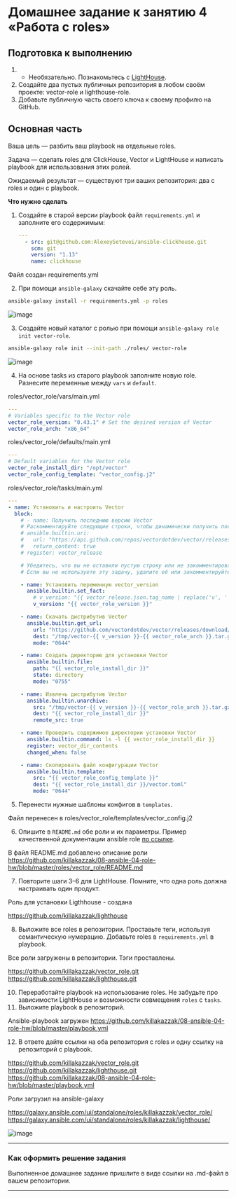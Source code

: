 # Домашнее задание к занятию 4 «Работа с roles»

## Подготовка к выполнению

1. * Необязательно. Познакомьтесь с [LightHouse](https://youtu.be/ymlrNlaHzIY?t=929).
2. Создайте два пустых публичных репозитория в любом своём проекте: vector-role и lighthouse-role.
3. Добавьте публичную часть своего ключа к своему профилю на GitHub.

## Основная часть

Ваша цель — разбить ваш playbook на отдельные roles. 

Задача — сделать roles для ClickHouse, Vector и LightHouse и написать playbook для использования этих ролей. 

Ожидаемый результат — существуют три ваших репозитория: два с roles и один с playbook.

**Что нужно сделать**

1. Создайте в старой версии playbook файл `requirements.yml` и заполните его содержимым:

   ```yaml
   ---
     - src: git@github.com:AlexeySetevoi/ansible-clickhouse.git
       scm: git
       version: "1.13"
       name: clickhouse 
   ```

Файл создан requirements.yml

2. При помощи `ansible-galaxy` скачайте себе эту роль.

```bash
ansible-galaxy install -r requirements.yml -p roles
```
![image](https://github.com/user-attachments/assets/dea4e9cc-f851-4c37-833c-cc089bdc4460)

3. Создайте новый каталог с ролью при помощи `ansible-galaxy role init vector-role`.

```bash
ansible-galaxy role init --init-path ./roles/ vector-role
```
![image](https://github.com/user-attachments/assets/aac4c4dd-43fd-467f-b82a-5f47589dcf04)
 
4. На основе tasks из старого playbook заполните новую role. Разнесите переменные между `vars` и `default`. 

roles/vector_role/vars/main.yml

```yml
---
# Variables specific to the Vector role
vector_role_version: "0.43.1" # Set the desired version of Vector
vector_role_arch: "x86_64"
```
roles/vector_role/defaults/main.yml
```yml
---
# Default variables for the Vector role
vector_role_install_dir: "/opt/vector"
vector_role_config_template: "vector_config.j2"
```
roles/vector_role/tasks/main.yml
```yaml
---
- name: Установить и настроить Vector
  block:
    # - name: Получить последнюю версию Vector
    # Раскомментируйте следующие строки, чтобы динамически получить последнюю версию
    # ansible.builtin.uri:
    #   url: "https://api.github.com/repos/vectordotdev/vector/releases/latest"
    #   return_content: true
    # register: vector_release

    # Убедитесь, что вы не оставили пустую строку или не закомментировали всю задачу
    # Если вы не используете эту задачу, удалите её или закомментируйте

    - name: Установить переменную vector_version
      ansible.builtin.set_fact:
        # v_version: "{{ vector_release.json.tag_name | replace('v', '') }}"
        v_version: "{{ vector_role_version }}"

    - name: Скачать дистрибутив Vector
      ansible.builtin.get_url:
        url: "https://github.com/vectordotdev/vector/releases/download/v{{ v_version }}/vector-{{ v_version }}-{{ vector_role_arch }}-unknown-linux-gnu.tar.gz"
        dest: "/tmp/vector-{{ v_version }}-{{ vector_role_arch }}.tar.gz"
        mode: "0644"

    - name: Создать директорию для установки Vector
      ansible.builtin.file:
        path: "{{ vector_role_install_dir }}"
        state: directory
        mode: "0755"

    - name: Извлечь дистрибутив Vector
      ansible.builtin.unarchive:
        src: "/tmp/vector-{{ v_version }}-{{ vector_role_arch }}.tar.gz"
        dest: "{{ vector_role_install_dir }}"
        remote_src: true

    - name: Проверить содержимое директории установки Vector
      ansible.builtin.command: ls -l {{ vector_role_install_dir }}
      register: vector_dir_contents
      changed_when: false

    - name: Скопировать файл конфигурации Vector
      ansible.builtin.template:
        src: "{{ vector_role_config_template }}"
        dest: "{{ vector_role_install_dir }}/vector.toml"
        mode: "0644"
```

5. Перенести нужные шаблоны конфигов в `templates`.

Файл перенесен в roles/vector_role/templates/vector_config.j2

6. Опишите в `README.md` обе роли и их параметры. Пример качественной документации ansible role [по ссылке](https://github.com/cloudalchemy/ansible-prometheus).

В файл README.md добавлено описание роли https://github.com/killakazzak/08-ansible-04-role-hw/blob/master/roles/vector_role/README.md

7. Повторите шаги 3–6 для LightHouse. Помните, что одна роль должна настраивать один продукт.

Роль для установки Ligthhouse - создана

https://github.com/killakazzak/lighthouse

8. Выложите все roles в репозитории. Проставьте теги, используя семантическую нумерацию. Добавьте roles в `requirements.yml` в playbook.

Все роли загружены в репозитории. Тэги проставлены.

https://github.com/killakazzak/vector_role.git
https://github.com/killakazzak/lighthouse.git

10. Переработайте playbook на использование roles. Не забудьте про зависимости LightHouse и возможности совмещения `roles` с `tasks`.
11. Выложите playbook в репозиторий.

Ansible-playbook загружен
https://github.com/killakazzak/08-ansible-04-role-hw/blob/master/playbook.yml

12. В ответе дайте ссылки на оба репозитория с roles и одну ссылку на репозиторий с playbook.

https://github.com/killakazzak/vector_role.git
https://github.com/killakazzak/lighthouse.git
https://github.com/killakazzak/08-ansible-04-role-hw/blob/master/playbook.yml

Роли загрузил на ansible-galaxy

https://galaxy.ansible.com/ui/standalone/roles/killakazzak/vector_role/
https://galaxy.ansible.com/ui/standalone/roles/killakazzak/lighthouse/

![image](https://github.com/user-attachments/assets/18e3b35e-c70d-4982-8bfb-96c99bf0061e)

---

### Как оформить решение задания

Выполненное домашнее задание пришлите в виде ссылки на .md-файл в вашем репозитории.

---

